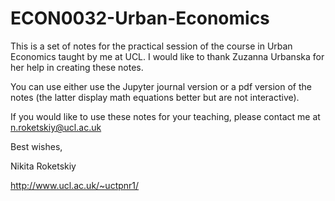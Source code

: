 # ECON0032-Urban-Economics

This is a set of notes for the practical session of the course in Urban Economics taught by me at UCL. I would like to thank Zuzanna Urbanska for her help in creating these notes.

You can use either use the Jupyter journal version or a pdf version of the notes (the latter display math equations better but are not interactive).

If you would like to use these notes for your teaching, please contact me at n.roketskiy@ucl.ac.uk

Best wishes, 

Nikita Roketskiy

http://www.ucl.ac.uk/~uctpnr1/
